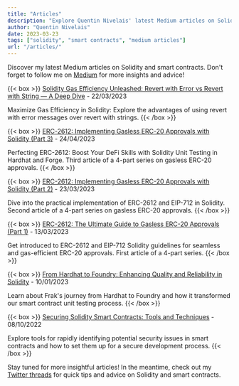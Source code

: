 ```yaml
---
title: "Articles"
description: "Explore Quentin Nivelais' latest Medium articles on Solidity, smart contracts, and blockchain technology."
author: "Quentin Nivelais"
date: 2023-03-23
tags: ["solidity", "smart contracts", "medium articles"]
url: "/articles/"
---
```


Discover my latest Medium articles on Solidity and smart contracts. Don't forget to follow me on [Medium](https://medium.com/@quentin.nivelais) for more insights and advice!

{{< box >}}
[Solidity Gas Efficiency Unleashed: Revert with Error vs Revert with String — A Deep Dive](https://medium.com/frak-defi/solidity-gas-efficiency-unleashed-revert-with-error-vs-revert-with-string-a-deep-dive-248f2cf6bcf2) - 22/03/2023

Maximize Gas Efficiency in Solidity: Explore the advantages of using revert with error messages over revert with strings.
{{< /box >}}

{{< box >}}
[ERC-2612: Implementing Gasless ERC-20 Approvals with Solidity (Part 3)](https://medium.com/frak-defi/erc-2612-the-ultimate-guide-to-gasless-erc-20-approvals-part-3-f4c8ebf75245) - 24/04/2023

Perfecting ERC-2612: Boost Your DeFi Skills with Solidity Unit Testing in Hardhat and Forge. Third article of a 4-part series on gasless ERC-20 approvals.
{{< /box >}}

{{< box >}}
[ERC-2612: Implementing Gasless ERC-20 Approvals with Solidity (Part 2)](https://medium.com/frak-defi/erc-2612-the-ultimate-guide-to-gasless-erc-20-approvals-part-2-9c90c01eb69d) - 23/03/2023

Dive into the practical implementation of ERC-2612 and EIP-712 in Solidity. Second article of a 4-part series on gasless ERC-20 approvals.
{{< /box >}}

{{< box >}}
[ERC-2612: The Ultimate Guide to Gasless ERC-20 Approvals (Part 1)](https://medium.com/frak-defi/erc-2612-the-ultimate-guide-to-gasless-erc-20-approvals-2cd32ddee534) - 13/03/2023

Get introduced to ERC-2612 and EIP-712 Solidity guidelines for seamless and gas-efficient ERC-20 approvals. First article of a 4-part series.
{{< /box >}}

{{< box >}}
[From Hardhat to Foundry: Enhancing Quality and Reliability in Solidity](https://medium.com/frak-defi/maximizing-quality-and-reliability-in-solidity-our-journey-from-hardhat-to-foundry-52e0504d11c6) - 10/01/2023

Learn about Frak's journey from Hardhat to Foundry and how it transformed our smart contract unit testing process.
{{< /box >}}

{{< box >}}
[Securing Solidity Smart Contracts: Tools and Techniques](https://medium.com/frak-defi/securing-solidity-smart-contracts-61d070914886) - 08/10/2022

Explore tools for rapidly identifying potential security issues in smart contracts and how to set them up for a secure development process.
{{< /box >}}

Stay tuned for more insightful articles! In the meantime, check out my [Twitter threads](/threads-on-twitter/) for quick tips and advice on Solidity and smart contracts.
